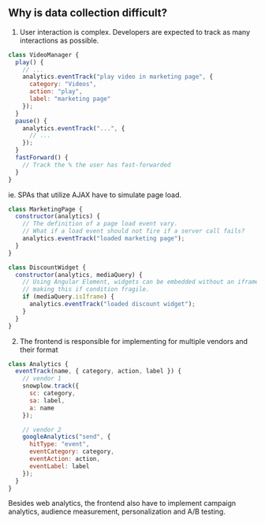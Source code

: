 ## Why is data collection difficult?

1.  User interaction is complex. Developers are expected to track as many interactions as possible.

```javascript
class VideoManager {
  play() {
    // ...
    analytics.eventTrack("play video in marketing page", {
      category: "Videos",
      action: "play",
      label: "marketing page"
    });
  }
  pause() {
    analytics.eventTrack("...", {
      // ...
    });
  }
  fastForward() {
    // Track the % the user has fast-forwarded
  }
}
```

ie. SPAs that utilize AJAX have to simulate page load.

```javascript
class MarketingPage {
  constructor(analytics) {
    // The definition of a page load event vary.
    // What if a load event should not fire if a server call fails?
    analytics.eventTrack("loaded marketing page");
  }
}

class DiscountWidget {
  constructor(analytics, mediaQuery) {
    // Using Angular Element, widgets can be embedded without an iframe,
    // making this if condition fragile.
    if (mediaQuery.isIframe) {
      analytics.eventTrack("loaded discount widget");
    }
  }
}
```

2.  The frontend is responsible for implementing for multiple vendors and their format

```javascript
class Analytics {
  eventTrack(name, { category, action, label }) {
    // vendor 1
    snowplow.track({
      sc: category,
      sa: label,
      a: name
    });

    // vendor 2
    googleAnalytics("send", {
      hitType: "event",
      eventCategory: category,
      eventAction: action,
      eventLabel: label
    });
  }
}
```

Besides web analytics, the frontend also have to implement campaign analytics, audience measurement, personalization and A/B testing.

